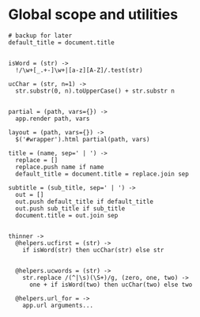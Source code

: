 # Global scope and utilities

    # backup for later
    default_title = document.title


    isWord = (str) ->
      !/\w+[_.+-]\w+|[a-z][A-Z]/.test(str)

    ucChar = (str, n=1) ->
      str.substr(0, n).toUpperCase() + str.substr n


    partial = (path, vars={}) ->
      app.render path, vars

    layout = (path, vars={}) ->
      $('#wrapper').html partial(path, vars)

    title = (name, sep=' | ') ->
      replace = []
      replace.push name if name
      default_title = document.title = replace.join sep

    subtitle = (sub_title, sep=' | ') ->
      out = []
      out.push default_title if default_title
      out.push sub_title if sub_title
      document.title = out.join sep


    thinner ->
      @helpers.ucfirst = (str) ->
        if isWord(str) then ucChar(str) else str


      @helpers.ucwords = (str) ->
        str.replace /(^|\s)(\S+)/g, (zero, one, two) ->
          one + if isWord(two) then ucChar(two) else two

      @helpers.url_for = ->
        app.url arguments...
